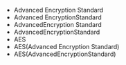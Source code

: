 ﻿- Advanced Encryption Standard
- Advanced EncryptionStandard
- AdvancedEncryption Standard
- AdvancedEncryptionStandard
- AES
- AES(Advanced Encryption Standard)
- AES(AdvancedEncryptionStandard)
